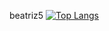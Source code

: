 beatriz5
[![Top Langs](https://github-readme-stats.vercel.app/api/top-langs/?username=beatriz5&layout=compact)](https://github.com/beatriz5/github-readme-stats)
